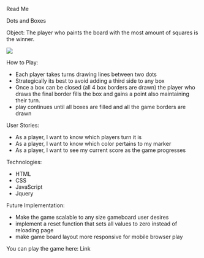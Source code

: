 Read Me

Dots and Boxes

Object: The player who paints the board with the most amount of squares is the winner.

![](https://upload.wikimedia.org/wikipedia/commons/thumb/f/fa/Dots-and-boxes.svg/600px-Dots-and-boxes.svg.png)



How to Play:

* Each player takes turns drawing lines between two dots
* Strategically its best to avoid adding a third side to any box
*  Once a box can be closed (all 4 box borders are drawn) the player who draws the final border fills the box and gains a point also maintaining their turn.
*  play continues until all boxes are filled and all the game borders are drawn


User Stories:

* As a player, I want to know which players turn it is
* As a player, I want to know which color pertains to my marker
* As a player, I want to see my current score as the game progresses

Technologies:

* HTML
* CSS
* JavaScript
* Jquery

Future Implementation:

* Make the game scalable to any size gameboard user desires
* implement a reset function that sets all values to zero instead of reloading page
* make game board layout more responsive for mobile browser play



You can play the game here: Link
